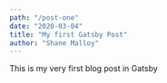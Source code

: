 ```yaml
---
path: "/post-one"
date: "2020-03-04"
title: "My first Gatsby Post"
author: "Shane Malloy"
---
```


This is my very first blog post in Gatsby